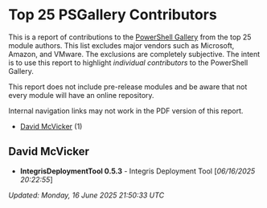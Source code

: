 # Top 25 PSGallery Contributors

This is a report of contributions to the [PowerShell Gallery](https://powershellgallery.org) from the top 25 module authors. This list excludes major vendors such as Microsoft, Amazon, and VMware. The exclusions are completely subjective. The intent is to use this report to highlight *individual contributors* to the PowerShell Gallery.

This report does not include pre-release modules and be aware that not every module will have an online repository.

Internal navigation links may not work in the PDF version of this report.
+ [David McVicker](#David-McVicker) (1)

## David McVicker

+ **IntegrisDeploymentTool 0.5.3**  - Integris Deployment Tool [*06/16/2025 20:22:55*]

*Updated: Monday, 16 June 2025 21:50:33 UTC*
